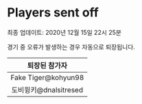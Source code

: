 # Players sent off
최종 업데이트: 2020년 12월 15일 22시 25분


경기 중 오류가 발생하는 경우 자동으로 퇴장됩니다.


| 퇴장된 참가자 |
|:---:|
| Fake Tiger@kohyun98 |
| 도비윙키@dnalsitresed |